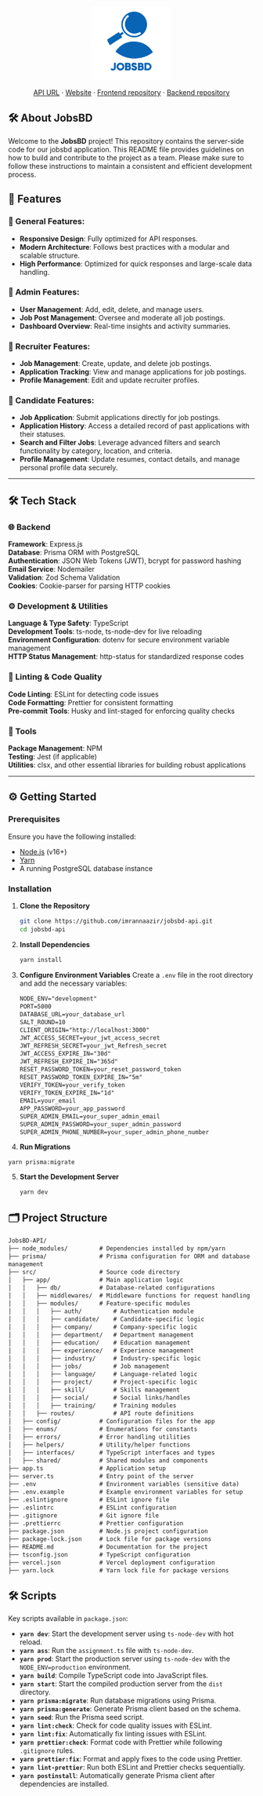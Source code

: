 <p align="center">
  <img src="https://raw.githubusercontent.com/imrannaazir/jobsbd-web/refs/heads/emon/src/assets/jobsbd-logo.png" alt="jobsBD" height="150dp">
</p>

<p align=center>
<a href="https://jobsbd-api.vercel.app/">API URL</a> ·
  <a href="https://jobsbd.vercel.app/">Website</a> ·
  <a href="https://github.com/imrannaazir/jobsbd-web">Frontend repository</a> ·
  <a href="https://github.com/imrannaazir/jobsbd-api">Backend repository</a>
</p>

## 🛠️ About JobsBD

Welcome to the **JobsBD** project! This repository contains the server-side code for our jobsbd application. This README file provides guidelines on how to build and contribute to the project as a team. Please make sure to follow these instructions to maintain a consistent and efficient development process.

## 🚀 Features

### 🌟 General Features:

- **Responsive Design**: Fully optimized for API responses.
- **Modern Architecture**: Follows best practices with a modular and scalable structure.
- **High Performance**: Optimized for quick responses and large-scale data handling.

### 👤 Admin Features:

- **User Management**: Add, edit, delete, and manage users.
- **Job Post Management**: Oversee and moderate all job postings.
- **Dashboard Overview**: Real-time insights and activity summaries.

### 💼 Recruiter Features:

- **Job Management**: Create, update, and delete job postings.
- **Application Tracking**: View and manage applications for job postings.
- **Profile Management**: Edit and update recruiter profiles.

### 👤 Candidate Features:

- **Job Application**: Submit applications directly for job postings.
- **Application History**: Access a detailed record of past applications with their statuses.
- **Search and Filter Jobs**: Leverage advanced filters and search functionality by category, location, and criteria.
- **Profile Management**: Update resumes, contact details, and manage personal profile data securely.

---
## 🛠️ Tech Stack

### 🌐 Backend
**Framework**: Express.js  
**Database**: Prisma ORM with PostgreSQL  
**Authentication**: JSON Web Tokens (JWT), bcrypt for password hashing  
**Email Service**: Nodemailer  
**Validation**: Zod Schema Validation  
**Cookies**: Cookie-parser for parsing HTTP cookies  

### ⚙️ Development & Utilities
**Language & Type Safety**: TypeScript  
**Development Tools**: ts-node, ts-node-dev for live reloading  
**Environment Configuration**: dotenv for secure environment variable management  
**HTTP Status Management**: http-status for standardized response codes  

### 🔧 Linting & Code Quality
**Code Linting**: ESLint for detecting code issues  
**Code Formatting**: Prettier for consistent formatting  
**Pre-commit Tools**: Husky and lint-staged for enforcing quality checks  

### 🧰 Tools
**Package Management**: NPM  
**Testing**: Jest (if applicable)  
**Utilities**: clsx, and other essential libraries for building robust applications  

---

## ⚙️ Getting Started

### Prerequisites

Ensure you have the following installed:

- [Node.js](https://nodejs.org/) (v16+)
- [Yarn](https://yarnpkg.com/)
- A running PostgreSQL database instance

### Installation

1. **Clone the Repository**

   ```bash
   git clone https://github.com/imrannaazir/jobsbd-api.git
   cd jobsbd-api
   ```

2. **Install Dependencies**

   ```bash
   yarn install
   ```

3. **Configure Environment Variables**
   Create a `.env` file in the root directory and add the necessary variables:

   ```env
   NODE_ENV="development"
   PORT=5000
   DATABASE_URL=your_database_url
   SALT_ROUND=10
   CLIENT_ORIGIN="http://localhost:3000"
   JWT_ACCESS_SECRET=your_jwt_access_secret
   JWT_REFRESH_SECRET=your_jwt_Refresh_secret
   JWT_ACCESS_EXPIRE_IN="30d"
   JWT_REFRESH_EXPIRE_IN="365d"
   RESET_PASSWORD_TOKEN=your_reset_password_token
   RESET_PASSWORD_TOKEN_EXPIRE_IN="5m"
   VERIFY_TOKEN=your_verify_token
   VERIFY_TOKEN_EXPIRE_IN="1d"
   EMAIL=your_email
   APP_PASSWORD=your_app_password
   SUPER_ADMIN_EMAIL=your_super_admin_email
   SUPER_ADMIN_PASSWORD=your_super_admin_password
   SUPER_ADMIN_PHONE_NUMBER=your_super_admin_phone_number
   ```

4. **Run Migrations**

```bash
yarn prisma:migrate
```

5. **Start the Development Server**
   ```bash
   yarn dev
   ```

## 🗂️ Project Structure

```
JobsBD-API/
├── node_modules/         # Dependencies installed by npm/yarn
├── prisma/               # Prisma configuration for ORM and database management
├── src/                  # Source code directory
│   ├── app/              # Main application logic
│   │   ├── db/           # Database-related configurations
│   │   ├── middlewares/  # Middleware functions for request handling
│   │   ├── modules/      # Feature-specific modules
│   │   │   ├── auth/         # Authentication module
│   │   │   ├── candidate/    # Candidate-specific logic
│   │   │   ├── company/      # Company-specific logic
│   │   │   ├── department/   # Department management
│   │   │   ├── education/    # Education management
│   │   │   ├── experience/   # Experience management
│   │   │   ├── industry/     # Industry-specific logic
│   │   │   ├── jobs/         # Job management
│   │   │   ├── language/     # Language-related logic
│   │   │   ├── project/      # Project-specific logic
│   │   │   ├── skill/        # Skills management
│   │   │   ├── social/       # Social links/handles
│   │   │   ├── training/     # Training modules
│   │   ├── routes/           # API route definitions
│   ├── config/           # Configuration files for the app
│   ├── enums/            # Enumerations for constants
│   ├── errors/           # Error handling utilities
│   ├── helpers/          # Utility/helper functions
│   ├── interfaces/       # TypeScript interfaces and types
│   ├── shared/           # Shared modules and components
├── app.ts                # Application setup
├── server.ts             # Entry point of the server
├── .env                  # Environment variables (sensitive data)
├── .env.example          # Example environment variables for setup
├── .eslintignore         # ESLint ignore file
├── .eslintrc             # ESLint configuration
├── .gitignore            # Git ignore file
├── .prettierrc           # Prettier configuration
├── package.json          # Node.js project configuration
├── package-lock.json     # Lock file for package versions
├── README.md             # Documentation for the project
├── tsconfig.json         # TypeScript configuration
├── vercel.json           # Vercel deployment configuration
├── yarn.lock             # Yarn lock file for package versions

```

## 🛠️ Scripts

Key scripts available in `package.json`:

- **`yarn dev`**: Start the development server using `ts-node-dev` with hot reload.
- **`yarn ass`**: Run the `assignment.ts` file with `ts-node-dev`.
- **`yarn prod`**: Start the production server using `ts-node-dev` with the `NODE_ENV=production` environment.
- **`yarn build`**: Compile TypeScript code into JavaScript files.
- **`yarn start`**: Start the compiled production server from the `dist` directory.
- **`yarn prisma:migrate`**: Run database migrations using Prisma.
- **`yarn prisma:generate`**: Generate Prisma client based on the schema.
- **`yarn seed`**: Run the Prisma seed script.
- **`yarn lint:check`**: Check for code quality issues with ESLint.
- **`yarn lint:fix`**: Automatically fix linting issues with ESLint.
- **`yarn prettier:check`**: Format code with Prettier while following `.gitignore` rules.
- **`yarn prettier:fix`**: Format and apply fixes to the code using Prettier.
- **`yarn lint-prettier`**: Run both ESLint and Prettier checks sequentially.
- **`yarn postinstall`**: Automatically generate Prisma client after dependencies are installed.

